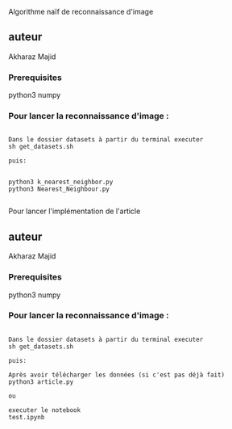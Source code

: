 Algorithme naïf de reconnaissance d'image
## auteur 


Akharaz Majid

### Prerequisites

python3
numpy

### Pour lancer la reconnaissance d'image :
```

Dans le dossier datasets à partir du terminal executer 
sh get_datasets.sh

puis: 


python3 k_nearest_neighbor.py
python3 Nearest_Neighbour.py


```


Pour lancer l'implémentation de l'article
## auteur 


Akharaz Majid

### Prerequisites

python3
numpy

### Pour lancer la reconnaissance d'image :
```

Dans le dossier datasets à partir du terminal executer 
sh get_datasets.sh

puis: 

Après avoir télécharger les données (si c'est pas déjà fait)
python3 article.py

ou 

executer le notebook
test.ipynb



```
